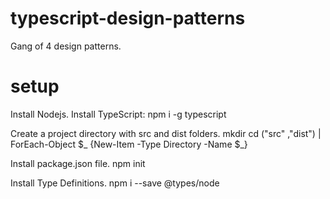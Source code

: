 # typescript-design-patterns
Gang of 4 design patterns.

# setup

Install Nodejs.
Install TypeScript: npm i -g typescript

Create a project directory with src and dist folders.
mkdir <project name>
cd  <project name>
("src" ,"dist") | ForEach-Object $_ {New-Item -Type Directory -Name $_}

Install package.json file.
npm init

Install Type Definitions.
npm i --save @types/node